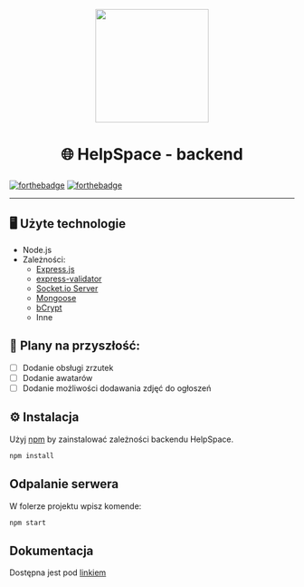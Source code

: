 <p align="center">
  <img alt="" height="200px" src="https://helpspace.site/helpspace_logo.svg"/>
</p>

# <p align="center">🌐 HelpSpace - backend</p>

[![forthebadge](https://forthebadge.com/images/badges/made-with-javascript.svg)](https://forthebadge.com)
[![forthebadge](https://forthebadge.com/images/badges/built-with-love.svg)](https://forthebadge.com)


---------------
## 🖥️ Użyte technologie
- Node.js
- Zależności:
    - [Express.js](https://expressjs.com)
    - [express-validator](https://www.npmjs.com/package/express-validator)
    - [Socket.io Server](https://socket.io/docs/v4/server-api/)
    - [Mongoose](https://mongoosejs.com)
    - [bCrypt](https://www.npmjs.com/package/bcrypt)
    - Inne
## 🚀 Plany na przyszłość:
- [ ] Dodanie obsługi zrzutek
- [ ] Dodanie awatarów
- [ ] Dodanie możliwości dodawania zdjęć do ogłoszeń

## ⚙️ Instalacja
Użyj [npm](https://www.npmjs.com/) by zainstalować zależności backendu HelpSpace.

```bash
npm install
```

## Odpalanie serwera
W folerze projektu wpisz komende:

```bash
npm start
```


## Dokumentacja
Dostępna jest pod [linkiem](https://documenter.getpostman.com/view/18056614/2s84DssfhU)
